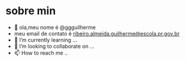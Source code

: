 # sobre min 
- 👋 ola,meu nome é @ggguilherme
- meu email de contato é ribeiro.almeida.guilherme@escola.pr.gov.br
- 🌱 I’m currently learning ...
- 💞️ I’m looking to collaborate on ...
- 📫 How to reach me ..


